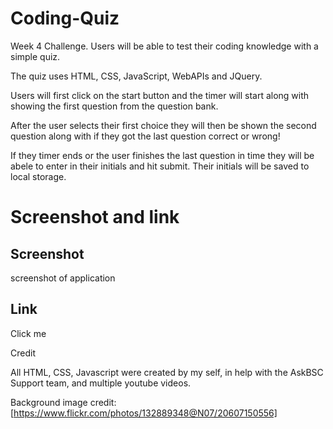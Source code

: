 # Coding-Quiz
Week 4 Challenge. Users will be able to test their coding knowledge with a simple quiz.

The quiz uses HTML, CSS, JavaScript, WebAPIs and JQuery. 

Users will first click on the start button and the timer will start along with showing the first question from the question bank. 

After the user selects their first choice they will then be shown the second question along with if they got the last question correct or wrong!

If they timer ends or the user finishes the last question in time they will be abele to enter in their initials and hit submit. Their initials will be saved to local storage. 

# Screenshot and link
## Screenshot
screenshot of application

## Link
Click me

Credit

All HTML, CSS, Javascript were created by my self, in help with the AskBSC Support team, and multiple youtube videos.

Background image credit: [https://www.flickr.com/photos/132889348@N07/20607150556]